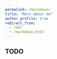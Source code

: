 ```yaml
---
permalink: /markdown/
title: "More about me"
author_profile: true
redirect_from: 
  - /md/
  - /markdown.html
---
```


## TODO


